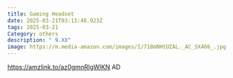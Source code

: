 ```yaml
---
title: Gaming Headset
date: 2025-03-21T03:13:48.923Z
tags: 2025-03-21
Category: others
description: " 9.XX"
image: https://m.media-amazon.com/images/I/718mNHtUZAL._AC_SX466_.jpg
---
```

https://amzlink.to/az0gmnRlgWlKN    AD